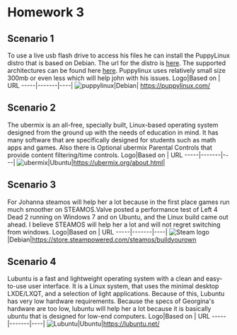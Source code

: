 # Homework 3

## Scenario 1 
To use a live usb flash drive to access his files he can install the PuppyLinux distro that is based on Debian. The url for the distro is [here](https://puppylinux.com/). The supported architectures can be found here [here](https://puppylinux.com/arch.html). Puppylinux uses relatively small size 300mb or even less which will help john with his issues.
Logo|Based on | URL
-----|-------|----|
![puppylinux](https://assets.stickpng.com/images/58481550cef1014c0b5e496b.png)|Debian| https://puppylinux.com/

## Scenario 2 
The ubermix is an all-free, specially built, Linux-based operating system designed from the ground up with the needs of education in mind.  It has many software that are specifically designed for students such as math apps and games. Also there is Optional ubermix Parental Controls that provide content filtering/time controls.
Logo|Based on | URL
-----|-------|----|
![ubermix](https://image.pngaaa.com/511/592511-middle.png)|Ubuntu|https://ubermix.org/about.html|

## Scenario 3 
For Johanna steamos will help her a lot because in the first place games run much smoother on STEAMOS.Valve posted a performance test of Left 4 Dead 2 running on Windows 7 and on Ubuntu, and the Linux build came out ahead. I believe STEAMOS will help her a lot and will not regret switching from windows.
Logo|Based on | URL
-----|-------|----|
![Steam logo](https://www.greenmangaming.com/newsroom/wp-content/uploads/2019/11/steam-valve-blog.jpg)|Debian|https://store.steampowered.com/steamos/buildyourown

## Scenario 4
Lubuntu is a fast and lightweight operating system with a clean and easy-to-use user interface. It is a Linux system, that uses the minimal desktop LXDE/LXQT, and a selection of light applications. Because of this, Lubuntu has very low hardware requirements. Because the specs of Georgina's hardware are too low, lubuntu will help her a lot because it is basically ubuntu that is designed for low-end computers.
Logo|Based on | URL
-----|-------|----|
![Lubuntu](https://d1yjjnpx0p53s8.cloudfront.net/styles/logo-thumbnail/s3/102013/lubuntu.png?itok=eTKs8pTz)|Ubuntu|https://lubuntu.net/
